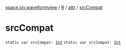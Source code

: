 [space.siy.waveformview](../../index.md) / [R](../index.md) / [attr](index.md) / [srcCompat](./src-compat.md)

# srcCompat

`static var srcCompat: `[`Int`](https://kotlinlang.org/api/latest/jvm/stdlib/kotlin/-int/index.html)
`static var srcCompat: `[`Int`](https://kotlinlang.org/api/latest/jvm/stdlib/kotlin/-int/index.html)
